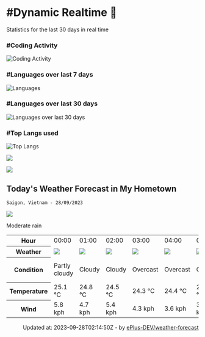 # #Dynamic Realtime 💫

Statistics for the last 30 days in real time

### #Coding Activity

![Coding Activity](https://wakatime.com/share/@hoangit/f040630c-79e1-4e60-88f4-0d9ac2c2836a.svg "Coding Activity")

### #Languages over last 7 days

![Languages](https://wakatime.com/share/@hoangit/b096125c-54d3-497d-9357-f646151edaf0.svg "Languages")

### #Languages over last 30 days

![Languages over last 30 days](https://wakatime.com/share/@hoangit/a23576c8-da4a-4fb4-a796-209d67bee9e4.svg "Languages
over last 30 days")

### #Top Langs used

![Top Langs](https://github-readme-stats.vercel.app/api/top-langs/?username=hoangsvit&layout=compact)


![](https://komarev.com/ghpvc/?username=hoangsvit&style=for-the-badge)

[![](https://s11.flagcounter.com/count/1xO8/bg_FFFFFF/txt_000000/border_CCCCCC/columns_2/maxflags_10/viewers_3/labels_1/pageviews_1/flags_1/percent_0/)](https://s11.flagcounter.com/more/1xO8/)

## Today's Weather Forecast in My Hometown



`Saigon, Vietnam - 28/09/2023`

<img src="https://cdn.weatherapi.com/weather/64x64/day/302.png" />

Moderate rain


<table>
    <tr>
        <th>Hour</th>
        <td>00:00</td><td>01:00</td><td>02:00</td><td>03:00</td><td>04:00</td><td>05:00</td><td>06:00</td><td>07:00</td><td>08:00</td><td>09:00</td><td>10:00</td><td>11:00</td><td>12:00</td><td>13:00</td><td>14:00</td><td>15:00</td><td>16:00</td><td>17:00</td><td>18:00</td><td>19:00</td><td>20:00</td><td>21:00</td><td>22:00</td><td>23:00</td>
    </tr>
    <tr>
        <th>Weather</th>
        <td><img src="https://cdn.weatherapi.com/weather/64x64/night/116.png"></img></td><td><img src="https://cdn.weatherapi.com/weather/64x64/night/119.png"></img></td><td><img src="https://cdn.weatherapi.com/weather/64x64/night/119.png"></img></td><td><img src="https://cdn.weatherapi.com/weather/64x64/night/122.png"></img></td><td><img src="https://cdn.weatherapi.com/weather/64x64/night/122.png"></img></td><td><img src="https://cdn.weatherapi.com/weather/64x64/night/119.png"></img></td><td><img src="https://cdn.weatherapi.com/weather/64x64/day/119.png"></img></td><td><img src="https://cdn.weatherapi.com/weather/64x64/day/119.png"></img></td><td><img src="https://cdn.weatherapi.com/weather/64x64/day/116.png"></img></td><td><img src="https://cdn.weatherapi.com/weather/64x64/day/116.png"></img></td><td><img src="https://cdn.weatherapi.com/weather/64x64/day/176.png"></img></td><td><img src="https://cdn.weatherapi.com/weather/64x64/day/266.png"></img></td><td><img src="https://cdn.weatherapi.com/weather/64x64/day/353.png"></img></td><td><img src="https://cdn.weatherapi.com/weather/64x64/day/293.png"></img></td><td><img src="https://cdn.weatherapi.com/weather/64x64/day/353.png"></img></td><td><img src="https://cdn.weatherapi.com/weather/64x64/day/353.png"></img></td><td><img src="https://cdn.weatherapi.com/weather/64x64/day/353.png"></img></td><td><img src="https://cdn.weatherapi.com/weather/64x64/day/353.png"></img></td><td><img src="https://cdn.weatherapi.com/weather/64x64/night/176.png"></img></td><td><img src="https://cdn.weatherapi.com/weather/64x64/night/122.png"></img></td><td><img src="https://cdn.weatherapi.com/weather/64x64/night/119.png"></img></td><td><img src="https://cdn.weatherapi.com/weather/64x64/night/119.png"></img></td><td><img src="https://cdn.weatherapi.com/weather/64x64/night/116.png"></img></td><td><img src="https://cdn.weatherapi.com/weather/64x64/night/116.png"></img></td>
    </tr>
    <tr>
        <th>Condition</th>
        <td width="200px">Partly cloudy</td><td width="200px">Cloudy</td><td width="200px">Cloudy</td><td width="200px">Overcast</td><td width="200px">Overcast</td><td width="200px">Cloudy</td><td width="200px">Cloudy</td><td width="200px">Cloudy</td><td width="200px">Partly cloudy</td><td width="200px">Partly cloudy</td><td width="200px">Patchy rain possible</td><td width="200px">Light drizzle</td><td width="200px">Light rain shower</td><td width="200px">Patchy light rain</td><td width="200px">Light rain shower</td><td width="200px">Light rain shower</td><td width="200px">Light rain shower</td><td width="200px">Light rain shower</td><td width="200px">Patchy rain possible</td><td width="200px">Overcast</td><td width="200px">Cloudy</td><td width="200px">Cloudy</td><td width="200px">Partly cloudy</td><td width="200px">Partly cloudy</td>
    </tr>
    <tr>
        <th>Temperature</th>
        <td>25.1 °C</td><td>24.8 °C</td><td>24.5 °C</td><td>24.3 °C</td><td>24.4 °C</td><td>24.5 °C</td><td>24.5 °C</td><td>25.4 °C</td><td>26.7 °C</td><td>29 °C</td><td>29.3 °C</td><td>30.3 °C</td><td>30.6 °C</td><td>30.5 °C</td><td>30.2 °C</td><td>29.8 °C</td><td>28.8 °C</td><td>27.5 °C</td><td>26.5 °C</td><td>26.4 °C</td><td>26.4 °C</td><td>26.2 °C</td><td>26 °C</td><td>25.7 °C</td>
    </tr>
    <tr>
        <th>Wind</th>
        <td>5.8 kph</td><td>4.7 kph</td><td>5.4 kph</td><td>4.3 kph</td><td>3.6 kph</td><td>3.2 kph</td><td>4 kph</td><td>3.2 kph</td><td>5 kph</td><td>3.6 kph</td><td>8.6 kph</td><td>9.7 kph</td><td>10.1 kph</td><td>10.1 kph</td><td>10.4 kph</td><td>10.8 kph</td><td>10.4 kph</td><td>7.9 kph</td><td>6.8 kph</td><td>5 kph</td><td>5 kph</td><td>4.3 kph</td><td>5 kph</td><td>5.4 kph</td>
    </tr>
</table>


<div align="right">
Updated at: 2023-09-28T02:14:50Z - by <a target="_blank" href="https://github.com/ePlus-DEV/weather-forecast">ePlus-DEV/weather-forecast</a>
</div>
